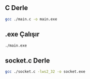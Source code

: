 ## C Derle
```sh
gcc ./main.c -o main.exe
```

## .exe Çalışır
```sh
./main.exe
```

## socket.c Derle
```sh
gcc ./socket.c -lws2_32 -o socket.exe
```
